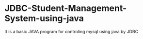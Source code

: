 # JDBC-Student-Management-System-using-java
It is a basic JAVA program for controling mysql using java by JDBC 
